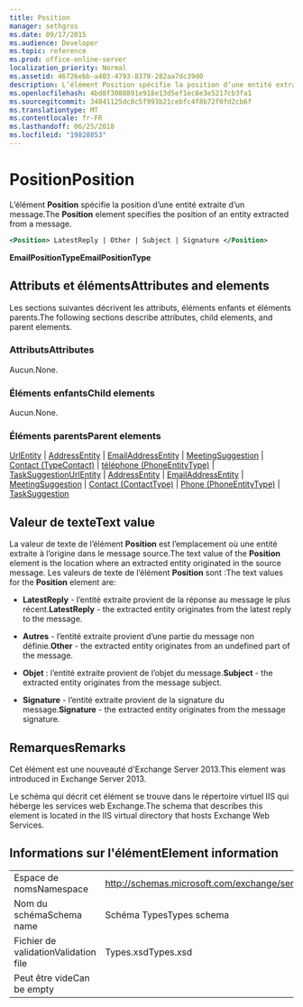 ```yaml
---
title: Position
manager: sethgros
ms.date: 09/17/2015
ms.audience: Developer
ms.topic: reference
ms.prod: office-online-server
localization_priority: Normal
ms.assetid: 46726ebb-a403-4793-8378-282aa7dc39d0
description: L’élément Position spécifie la position d’une entité extraite d’un message.
ms.openlocfilehash: 4bd8f3088891e918e13d5ef1ec8e3e5217cb3fa1
ms.sourcegitcommit: 34041125dc8c5f993b21cebfc4f8b72f0fd2cb6f
ms.translationtype: MT
ms.contentlocale: fr-FR
ms.lasthandoff: 06/25/2018
ms.locfileid: "19828853"
---
```

# <a name="position"></a><span data-ttu-id="0f466-103">Position</span><span class="sxs-lookup"><span data-stu-id="0f466-103">Position</span></span>

<span data-ttu-id="0f466-104">L’élément **Position** spécifie la position d’une entité extraite d’un message.</span><span class="sxs-lookup"><span data-stu-id="0f466-104">The **Position** element specifies the position of an entity extracted from a message.</span></span> 
  
```XML
<Position> LatestReply | Other | Subject | Signature </Position>
```

 <span data-ttu-id="0f466-105">**EmailPositionType**</span><span class="sxs-lookup"><span data-stu-id="0f466-105">**EmailPositionType**</span></span>
## <a name="attributes-and-elements"></a><span data-ttu-id="0f466-106">Attributs et éléments</span><span class="sxs-lookup"><span data-stu-id="0f466-106">Attributes and elements</span></span>

<span data-ttu-id="0f466-107">Les sections suivantes décrivent les attributs, éléments enfants et éléments parents.</span><span class="sxs-lookup"><span data-stu-id="0f466-107">The following sections describe attributes, child elements, and parent elements.</span></span>
  
### <a name="attributes"></a><span data-ttu-id="0f466-108">Attributs</span><span class="sxs-lookup"><span data-stu-id="0f466-108">Attributes</span></span>

<span data-ttu-id="0f466-109">Aucun.</span><span class="sxs-lookup"><span data-stu-id="0f466-109">None.</span></span>
  
### <a name="child-elements"></a><span data-ttu-id="0f466-110">Éléments enfants</span><span class="sxs-lookup"><span data-stu-id="0f466-110">Child elements</span></span>

<span data-ttu-id="0f466-111">Aucun.</span><span class="sxs-lookup"><span data-stu-id="0f466-111">None.</span></span>
  
### <a name="parent-elements"></a><span data-ttu-id="0f466-112">Éléments parents</span><span class="sxs-lookup"><span data-stu-id="0f466-112">Parent elements</span></span>

<span data-ttu-id="0f466-113">[UrlEntity](urlentity.md) | [AddressEntity](addressentity.md) | [EmailAddressEntity](emailaddressentity.md) | [MeetingSuggestion](meetingsuggestion.md) | [Contact (TypeContact)](contact-contacttype.md) | [téléphone (PhoneEntityType)](phone-phoneentitytype.md)  |  [ TaskSuggestion](tasksuggestion.md)</span><span class="sxs-lookup"><span data-stu-id="0f466-113">[UrlEntity](urlentity.md) | [AddressEntity](addressentity.md) | [EmailAddressEntity](emailaddressentity.md) | [MeetingSuggestion](meetingsuggestion.md) | [Contact (ContactType)](contact-contacttype.md) | [Phone (PhoneEntityType)](phone-phoneentitytype.md) | [TaskSuggestion](tasksuggestion.md)</span></span>
  
## <a name="text-value"></a><span data-ttu-id="0f466-114">Valeur de texte</span><span class="sxs-lookup"><span data-stu-id="0f466-114">Text value</span></span>

<span data-ttu-id="0f466-115">La valeur de texte de l’élément **Position** est l’emplacement où une entité extraite à l’origine dans le message source.</span><span class="sxs-lookup"><span data-stu-id="0f466-115">The text value of the **Position** element is the location where an extracted entity originated in the source message.</span></span> <span data-ttu-id="0f466-116">Les valeurs de texte de l’élément **Position** sont :</span><span class="sxs-lookup"><span data-stu-id="0f466-116">The text values for the **Position** element are:</span></span> 
  
- <span data-ttu-id="0f466-117">**LatestReply** - l’entité extraite provient de la réponse au message le plus récent.</span><span class="sxs-lookup"><span data-stu-id="0f466-117">**LatestReply** - the extracted entity originates from the latest reply to the message.</span></span> 
    
- <span data-ttu-id="0f466-118">**Autres** - l’entité extraite provient d’une partie du message non définie.</span><span class="sxs-lookup"><span data-stu-id="0f466-118">**Other** - the extracted entity originates from an undefined part of the message.</span></span> 
    
- <span data-ttu-id="0f466-119">**Objet** : l’entité extraite provient de l’objet du message.</span><span class="sxs-lookup"><span data-stu-id="0f466-119">**Subject** - the extracted entity originates from the message subject.</span></span> 
    
- <span data-ttu-id="0f466-120">**Signature** - l’entité extraite provient de la signature du message.</span><span class="sxs-lookup"><span data-stu-id="0f466-120">**Signature** - the extracted entity originates from the message signature.</span></span> 
    
## <a name="remarks"></a><span data-ttu-id="0f466-121">Remarques</span><span class="sxs-lookup"><span data-stu-id="0f466-121">Remarks</span></span>

<span data-ttu-id="0f466-122">Cet élément est une nouveauté d'Exchange Server 2013.</span><span class="sxs-lookup"><span data-stu-id="0f466-122">This element was introduced in Exchange Server 2013.</span></span>
  
<span data-ttu-id="0f466-123">Le schéma qui décrit cet élément se trouve dans le répertoire virtuel IIS qui héberge les services web Exchange.</span><span class="sxs-lookup"><span data-stu-id="0f466-123">The schema that describes this element is located in the IIS virtual directory that hosts Exchange Web Services.</span></span>
  
## <a name="element-information"></a><span data-ttu-id="0f466-124">Informations sur l'élément</span><span class="sxs-lookup"><span data-stu-id="0f466-124">Element information</span></span>

|||
|:-----|:-----|
|<span data-ttu-id="0f466-125">Espace de noms</span><span class="sxs-lookup"><span data-stu-id="0f466-125">Namespace</span></span>  <br/> |http://schemas.microsoft.com/exchange/services/2006/types  <br/> |
|<span data-ttu-id="0f466-126">Nom du schéma</span><span class="sxs-lookup"><span data-stu-id="0f466-126">Schema name</span></span>  <br/> |<span data-ttu-id="0f466-127">Schéma Types</span><span class="sxs-lookup"><span data-stu-id="0f466-127">Types schema</span></span>  <br/> |
|<span data-ttu-id="0f466-128">Fichier de validation</span><span class="sxs-lookup"><span data-stu-id="0f466-128">Validation file</span></span>  <br/> |<span data-ttu-id="0f466-129">Types.xsd</span><span class="sxs-lookup"><span data-stu-id="0f466-129">Types.xsd</span></span>  <br/> |
|<span data-ttu-id="0f466-130">Peut être vide</span><span class="sxs-lookup"><span data-stu-id="0f466-130">Can be empty</span></span>  <br/> ||
   

